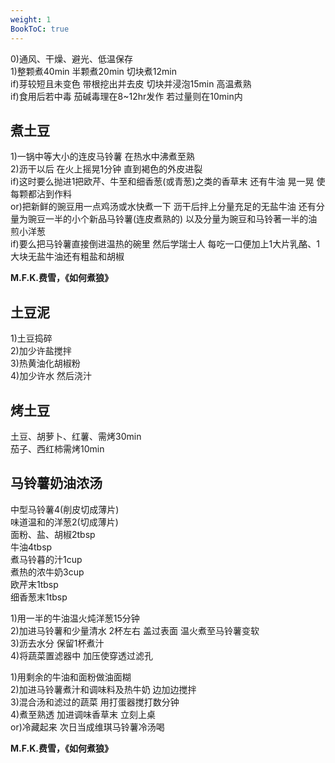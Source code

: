 ```yaml
---
weight: 1
BookToC: true
---
```

0)通风、干燥、避光、低温保存  
1)整颗煮40min 半颗煮20min 切块煮12min  
if)芽较短且未变色 带根挖出并去皮 切块并浸泡15min 高温煮熟  
if)食用后若中毒 茄碱毒理在8~12hr发作 若过量则在10min内

## 煮土豆

1)一锅中等大小的连皮马铃薯 在热水中沸煮至熟  
2)沥干以后 在火上摇晃1分钟 直到褐色的外皮进裂  
if)这时要么抛进1把欧芹、牛至和细香葱(或青葱)之类的香草末 还有牛油 晃一晃 使每颗都沾到作料  
or)把新鲜的豌豆用一点鸡汤或水快煮一下 沥干后拌上分量充足的无盐牛油 还有分量为豌豆一半的小个新品马铃薯(连皮煮熟的) 以及分量为豌豆和马铃著一半的油煎小洋葱  
if)要么把马铃薯直接倒进温热的碗里 然后学瑞士人 每吃一口便加上1大片乳酪、1大块无盐牛油还有粗盐和胡椒

**M.F.K.费雪，《如何煮狼》**

## 土豆泥

1)土豆捣碎  
2)加少许盐搅拌  
3)热黄油化胡椒粉  
4)加少许水 然后浇汁

## 烤土豆

土豆、胡萝卜、红薯、需烤30min  
茄子、西红柿需烤10min

## 马铃薯奶油浓汤

中型马铃薯4(削皮切成薄片)  
味道温和的洋葱2(切成薄片)  
面粉、盐、胡椒2tbsp  
牛油4tbsp  
煮马铃暮的汁1cup  
煮热的浓牛奶3cup  
欧芹末1tbsp  
细香葱末1tbsp

1)用一半的牛油温火炖洋葱15分钟  
2)加进马铃薯和少量清水 2杯左右 盖过表面 温火煮至马铃薯变软  
3)沥去水分 保留1杯煮汁  
4)将蔬菜置滤器中 加压使穿透过滤孔

1)用剩余的牛油和面粉做油面糊  
2)加进马铃薯煮汁和调味料及热牛奶 边加边搅拌  
3)混合汤和滤过的蔬菜 用打蛋器搅打数分钟  
4)煮至熟透 加进调味香草末 立刻上桌  
or)冷藏起来 次日当成维琪马铃薯冷汤喝

**M.F.K.费雪，《如何煮狼》**
